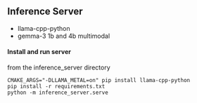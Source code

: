 ## Inference Server

- llama-cpp-python
- gemma-3 1b and 4b multimodal

#### Install and run server
from the inference_server directory

```shell
CMAKE_ARGS="-DLLAMA_METAL=on" pip install llama-cpp-python
pip install -r requirements.txt
python -m inference_server.serve
```
